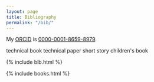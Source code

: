 ```yaml
---
layout: page
title: Bibliography
permalink: "/bib/"
---
```


<div class="center">
  <p>My <a href="https://orcid.org/">ORCID</a> is <a href="https://orcid.org/0000-0001-8659-8979">0000-0001-8659-8979</a>.</p>
  <p>
    <i class="fas fa-book"></i> technical book
    <i class="fas fa-scroll"></i> technical paper
    <i class="fas fa-rocket"></i> short story
    <i class="fas fa-book-open"></i> children's book
  </p>
</div>

{% include bib.html %}

{% include books.html %}
